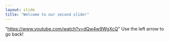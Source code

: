```yaml
---
layout: slide
title: "Welcome to our second slide!"
---
```

"https://www.youtube.com/watch?v=dQw4w9WgXcQ"
Use the left arrow to go back!
